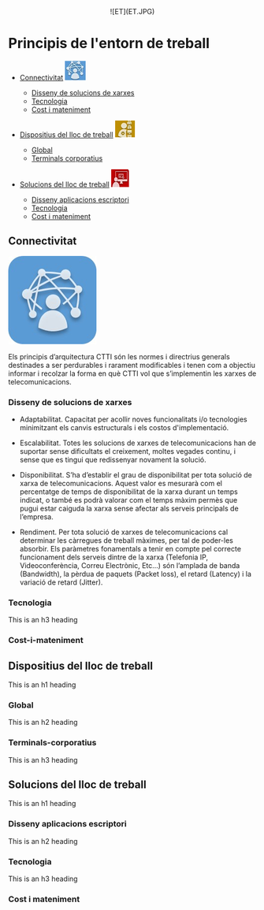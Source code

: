 <div markdown="1" align="center">
  ![ET](ET.JPG)
</div>

# Principis de l'entorn de treball

- [Connectivitat](#connectivitat) ![Conect](Conect.jpg)
  * [Disseny de solucions de xarxes](#disseny-de-solucions-de-xarxes)
  * [Tecnologia](#tecnologia )   
  * [Cost i mateniment](#cost-i-mateniment)
  

- [Dispositius del lloc de treball](#dispositius) ![Dev](Dev.jpg)
  * [Global](#global)
  * [Terminals corporatius](#terminals-corporatius)
        
 
- [Solucions del lloc de treball](#solucions) ![Lldt](LLD.jpg) 
  * [Disseny aplicacions escriptori](#disseny-aplicacions-escriptori)
  * [Tecnologia](#tecnologia )   
  * [Cost i mateniment](#cost-i-mateniment)


<!-- toc -->

## Connectivitat 

![Conect_2](Conect_2.jpg?classes=img.float-left)


Els principis d’arquitectura CTTI són les normes i directrius generals destinades a ser perdurables i rarament modificables i tenen com a objectiu informar i recolzar la forma en què CTTI vol que s’implementin les xarxes de telecomunicacions.

### Disseny de solucions de xarxes

-	Adaptabilitat. Capacitat per acollir noves funcionalitats i/o tecnologies minimitzant els canvis estructurals i els costos d'implementació.

-	Escalabilitat. Totes les solucions de xarxes de telecomunicacions han de suportar sense dificultats el creixement, moltes vegades continu, i sense que es tingui que redissenyar novament la solució. 

-	Disponibilitat. S’ha d’establir el grau de disponibilitat per tota solució de xarxa de telecomunicacions. Aquest valor es mesurarà com el percentatge de temps de disponibilitat de la xarxa durant un temps indicat, o també es podrà valorar com el temps màxim permès que pugui estar caiguda la xarxa sense afectar als serveis principals de l’empresa. 

-	Rendiment. Per tota solució de xarxes de telecomunicacions cal determinar les càrregues de treball màximes, per tal de poder-les absorbir. Els paràmetres fonamentals a tenir en compte pel correcte funcionament dels serveis dintre de la xarxa (Telefonia IP, Videoconferència, Correu Electrònic, Etc...) són l’amplada de banda (Bandwidth), la pèrdua de paquets (Packet loss), el retard (Latency) i la variació de retard (Jitter). 

### Tecnologia

This is an h3 heading

### Cost-i-mateniment

## Dispositius del lloc de treball

This is an h1 heading

### Global

This is an h2 heading

### Terminals-corporatius

This is an h3 heading

## Solucions del lloc de treball

This is an h1 heading

### Disseny aplicacions escriptori

This is an h2 heading

### Tecnologia

This is an h3 heading

### Cost i mateniment

